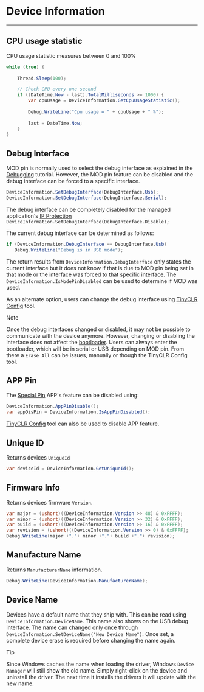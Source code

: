 # Device Information
---

## CPU usage statistic

CPU usage statistic measures between 0 and 100%

```cs
while (true) {                
	
	Thread.Sleep(100);	

	// Check CPU every one second
	if ((DateTime.Now - last).TotalMilliseconds >= 1000) {
		var cpuUsage = DeviceInformation.GetCpuUsageStatistic();
		
		Debug.WriteLine("Cpu usage = " + cpuUsage + " %");
		
		last = DateTime.Now;	
	}
}
```

## Debug Interface

MOD pin is normally used to select the debug interface as explained in the [Debugging](debugging.md) tutorial. However, the MOD pin feature can be disabled and the debug interface can be forced to a specific interface.

```cs
DeviceInformation.SetDebugInterface(DebugInterface.Usb);
DeviceInformation.SetDebugInterface(DebugInterface.Serial);
```
The debug interface can be completely disabled for the managed application's [IP Protection](ip-protection.md) `DeviceInformation.SetDebugInterface(DebugInterface.Disable);`

The current debug interface can be determined as follows:

```cs
if (DeviceInformation.DebugInterface == DebugInterface.Usb)
   Debug.WriteLine("Debug is in USB mode");
```

The return results from `DeviceInformation.DebugInterface` only states the current interface but it does not know if that is due to MOD pin being set in that mode or the interface was forced to that specific interface. The `DeviceInformation.IsModePinDisabled` can be used to determine if MOD was used.

As an alternate option, users can change the debug interface using [TinyCLR Config](../tinyclr-config.md) tool.

> [!NOTE]
> Once the debug interfaces changed or disabled, it may not be possible to communicate with the device anymore. However, changing or disabling the interface does not affect the [bootloader](/tutorials/bootloader.md). Users can always enter the bootloader, which will be in serial or USB depending on MOD pin. From there a `Erase All` can be issues, manually or though the TinyCLR Config tool.

## APP Pin

The [Special Pin](../special-pins.md) APP's feature can be disabled using:

```cs
DeviceInformation.AppPinDisable();
var appDisPin = DeviceInformation.IsAppPinDisabled();
```

[TinyCLR Config](../tinyclr-config.md) tool can also be used to disable APP feature.

## Unique ID

Returns devices `UniqueId`
```cs
var deviceId = DeviceInformation.GetUniqueId();
```

## Firmware Info

Returns devices firmware `Version`.
```cs
var major = (ushort)((DeviceInformation.Version >> 48) & 0xFFFF);
var minor = (ushort)((DeviceInformation.Version >> 32) & 0xFFFF);
var build = (ushort)((DeviceInformation.Version >> 16) & 0xFFFF);
var revision = (ushort)((DeviceInformation.Version >> 0) & 0xFFFF);
Debug.WriteLine(major +"."+ minor +"."+ build +"."+ revision);
```

## Manufacture Name

Returns `ManufacturerName` information.  
```cs
Debug.WriteLine(DeviceInformation.ManufacturerName);
```

## Device Name

Devices have a default name that they ship with. This can be read using `DeviceInformation.DeviceName`. This name also shows on the USB debug interface. The name can changed only once through `DeviceInformation.SetDeviceName("New Device Name")`. Once set, a complete device erase is required before changing the name again.

> [!TIP]
> Since Windows caches the name when loading the driver, Windows `Device Manager` will still show the old name. Simply right-click on the device and uninstall the driver. The next time it installs the drivers it will update with the new name.
